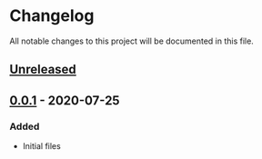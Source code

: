 # Changelog

All notable changes to this project will be documented in this file.

## [Unreleased]

## [0.0.1] - 2020-07-25

### Added

- Initial files


[unreleased]: https://github.com/oAGoulart/scriptwrapper/compare/v0.0.1...HEAD
[0.0.1]: https://github.com/oAGoulart/scriptwrapper/releases/tag/v0.0.1

